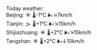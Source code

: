 Today weather:  
Beijing: ☀️ 🌡️-1°C 🌬️↘7km/h  
Tianjin: 🌫  🌡️+1°C 🌬️↘15km/h  
Shijiazhuang: ☀️ 🌡️+2°C 🌬️↘15km/h  
Tangshan: ☀️ 🌡️+2°C 🌬️↓10km/h  
